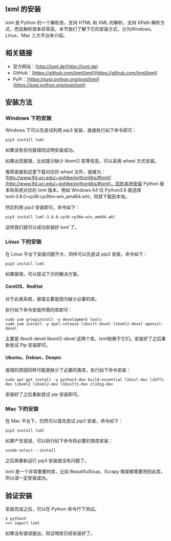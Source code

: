 ## lxml 的安装

lxml 是 Python 的一个解析库，支持 HTML 和 XML 的解析，支持 XPath 解析方式，而且解析效率非常高，本节我们了解下它的安装方式，分为Windows、Linux、Mac 三大平台来介绍。

## 相关链接

* 官方网站：[http://lxml.de](http://lxml.de)
* GitHub：[https://github.com/lxml/lxml](https://github.com/lxml/lxml)
* PyPi：[https://pypi.python.org/pypi/lxml](https://pypi.python.org/pypi/lxml)

## 安装方法

### Windows 下的安装

Windows 下可以先尝试利用 pip3 安装，直接执行如下命令即可：

```
pip3 install lxml
```

如果没有任何报错则证明安装成功。

如果出现报错，比如提示缺少 libxml2 库等信息，可以采用 wheel 方式安装。

推荐直接到这里下载对应的 wheel 文件，链接为：[http://www.lfd.uci.edu/~gohlke/pythonlibs/#lxml](http://www.lfd.uci.edu/~gohlke/pythonlibs/#lxml)，找到本地安装 Python 版本和系统对应的 lxml 版本，例如 Windows 64 位 Python3.6 就选择 lxml‑3.8.0‑cp36‑cp36m‑win_amd64.whl，将其下载到本地。

然后利用 pip3 安装即可，命令如下：

```
pip3 install lxml‑3.8.0‑cp36‑cp36m‑win_amd64.whl
```

这样我们就可以成功安装好 lxml 了。

### Linux 下的安装

在 Linux 平台下安装问题不大，同样可以先尝试 pip3 安装，命令如下：

```
pip3 install lxml
```

如果报错，可以尝试下方的解决方案。

#### CentOS、RedHat

对于此类系统，报错主要是因为缺少必要的库。

执行如下命令安装所需的库即可：

```
sudo yum groupinstall -y development tools
sudo yum install -y epel-release libxslt-devel libxml2-devel openssl-devel
```

主要是 libxslt-devel libxml2-devel 这两个库，lxml依赖于它们。安装好了之后重新尝试 Pip 安装即可。

#### Ubuntu、Debian、Deepin

报错的原因同样可能是缺少了必要的类库，执行如下命令安装：

```
sudo apt-get install -y python3-dev build-essential libssl-dev libffi-dev libxml2 libxml2-dev libxslt1-dev zlib1g-dev
```

安装好了之后重新尝试 pip 安装即可。

### Mac 下的安装

在 Mac 平台下，仍然可以首先尝试 pip3 安装，命令如下：

```
pip3 install lxml
```

如果产生错误，可以执行如下命令将必要的类库安装：

```
xcode-select --install
```

之后再重新运行 pip3 安装就没有问题了。

lxml 是一个非常重要的库，比如 BeautifulSoup、Scrapy 框架都需要用到此库，所以请一定安装成功。

## 验证安装

安装完成之后，可以在 Python 命令行下测试。

```
$ python3
>>> import lxml
```

如果没有错误报出，则证明库已经安装好了。
